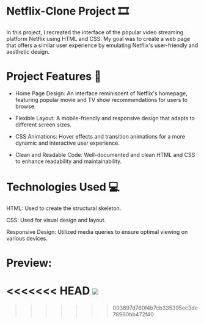 # Netflix-Clone Project 🎞️
In this project, I recreated the interface of the popular video streaming platform Netflix using HTML and CSS. My goal was to create a web page that offers a similar user experience by emulating Netflix's user-friendly and aesthetic design.

# Project Features 🚀

- Home Page Design: An interface reminiscent of Netflix's homepage, featuring popular movie and TV show recommendations for users to browse.

- Flexible Layout: A mobile-friendly and responsive design that adapts to different screen sizes.

- CSS Animations: Hover effects and transition animations for a more dynamic and interactive user experience.

- Clean and Readable Code: Well-documented and clean HTML and CSS to enhance readability and maintainability.

# Technologies Used 💻
HTML: Used to create the structural skeleton.

CSS: Used for visual design and layout.

Responsive Design: Utilized media queries to ensure optimal viewing on various devices.

# Preview:
<<<<<<< HEAD
![](./Netflix_Clone.gif)
=======

>>>>>>> 003897d760f4b7cb335395ec3dc78960bb472f40
